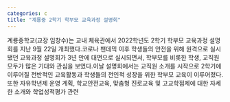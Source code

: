 ```yaml
---
categories: c
title: "계룡중 2학기 학부모 교육과정 설명회"
---
```

계룡중학교(교장 임창수)는 교내 체육관에서 2022학년도 2학기 학부모 교육과정 설명회를 지난 9월 22일 개최했다.코로나 팬데믹 이후 학생들의 안전을 위해 원격으로 실시됐던 교육과정 설명회가 3년 만에 대면으로 실시되면서, 학부모를 비롯한 학생, 교직원 모두가 많은 기대와 관심을 보였다.이날 설명회에서는 교직원 소개를 시작으로 2학기에 이루어질 전반적인 교육활동과 학생들의 전인적 성장을 위한 학부모 교육이 이루어졌다. 또한 자유학년제 운영 계획, 학교안전교육, 맞춤형 진로교육 및 고교학점제에 대한 자세한 소개와 학업성적평가 관련